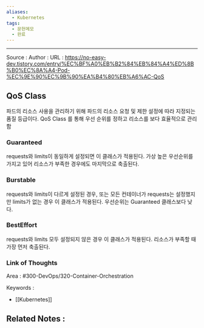 ```yaml
---
aliases:
  - Kubernetes
tags:
  - 문헌메모
  - 완료
---
```



---


Source :
Author : 
URL : https://no-easy-dev.tistory.com/entry/%EC%BF%A0%EB%B2%84%EB%84%A4%ED%8B%B0%EC%8A%A4-Pod-%EC%9E%90%EC%9B%90%EA%B4%80%EB%A6%AC-QoS

## QoS Class
파드의 리소스 사용을 관리하기 위해 파드의 리소스 요청 및 제한 설정에 따라 지정되는 품질 등급이다.
QoS Class 를 통해 우선 순위를 정하고 리소스를 보다 효율적으로 관리함

### Guaranteed
requests와 limits이 동일하게 설정되면 이 클래스가 적용된다. 가상 높은 우선순위를 가지고 있어 리소스가 부족한 경우에도 마지막으로 축출된다.

### Burstable
requests와 limits이 다르게 설정된 경우, 또는 모든 컨테이너가 requests는 설정했지만 limits가 없는 경우 이 클래스가 적용된다. 우선순위는 Guaranteed 클래스보다 낮다.

### BestEffort
requests와 limits 모두 설정되지 않은 경우 이 클래스가 적용된다. 리소스가 부족할 때 가장 먼저 축출된다.

### Link of Thoughts
Area : #300-DevOps/320-Container-Orchestration 

Keywords :
- [[Kubernetes]]

Related Notes : 
- 